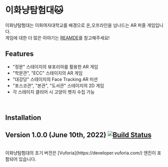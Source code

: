 # 이화냥탐험대🐱

이화냥탐험대는 이화여자대학교를 배경으로 온,오프라인을 넘나드는 AR 퍼즐 게임입니다. 
<br>
게임에 대한 더 많은 이야기는 [REAMDE](README.md)를 참고해주세요!
<br>


## Features
- "정문" 스테이지의 뷰포리아를 활용한 AR 게임
- "학문관", "ECC" 스테이지의 AR 게임
- "대강당" 스테이지의 Face Tracking AR 미션
- "포스코관", "본관", "도서관" 스테이지의 2D 게임
- 각 스테이지 클리어 시 고양이 뱃지 수집 가능

<br>

## Installation


## Version 1.0.0 (June 10th, 2022) [![Build Status](https://travis-ci.org/joemccann/dillinger.svg?branch=master)](https://travis-ci.org/joemccann/dillinger)
<br>
이화냥탐험대의 초기 버전은 [Vuforia](https://developer.vuforia.com/) 엔진이 포함되어 있습니다.


